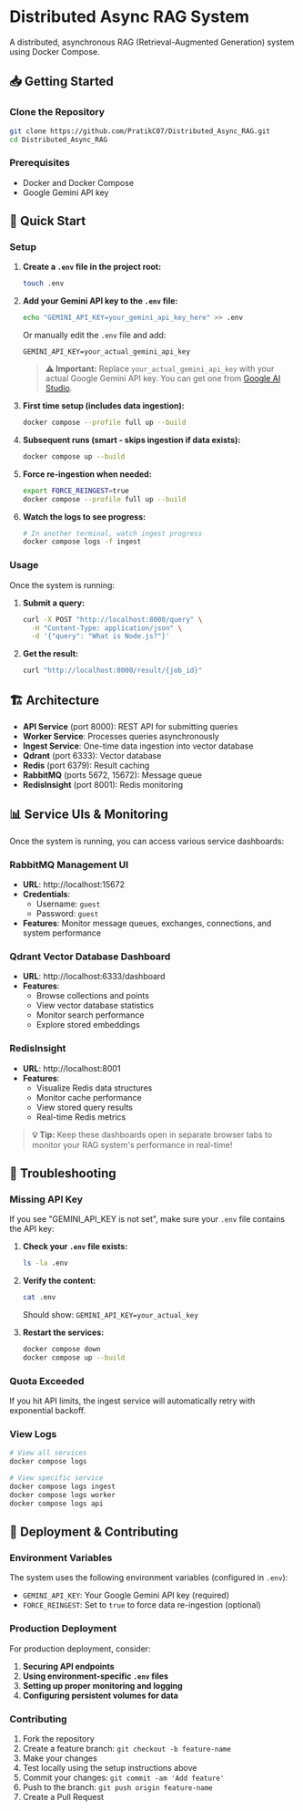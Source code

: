 # Distributed Async RAG System

A distributed, asynchronous RAG (Retrieval-Augmented Generation) system using Docker Compose.

## 📥 Getting Started

### Clone the Repository

```bash
git clone https://github.com/PratikC07/Distributed_Async_RAG.git
cd Distributed_Async_RAG
```

### Prerequisites

- Docker and Docker Compose
- Google Gemini API key

## 🚀 Quick Start

### Setup

1. **Create a `.env` file in the project root:**

   ```bash
   touch .env
   ```

2. **Add your Gemini API key to the `.env` file:**

   ```bash
   echo "GEMINI_API_KEY=your_gemini_api_key_here" >> .env
   ```

   Or manually edit the `.env` file and add:

   ```
   GEMINI_API_KEY=your_actual_gemini_api_key
   ```

   > **⚠️ Important:** Replace `your_actual_gemini_api_key` with your actual Google Gemini API key. You can get one from [Google AI Studio](https://makersuite.google.com/app/apikey).

3. **First time setup (includes data ingestion):**

   ```bash
   docker compose --profile full up --build
   ```

4. **Subsequent runs (smart - skips ingestion if data exists):**

   ```bash
   docker compose up --build
   ```

5. **Force re-ingestion when needed:**

   ```bash
   export FORCE_REINGEST=true
   docker compose --profile full up --build
   ```

6. **Watch the logs to see progress:**
   ```bash
   # In another terminal, watch ingest progress
   docker compose logs -f ingest
   ```

### Usage

Once the system is running:

1. **Submit a query:**

   ```bash
   curl -X POST "http://localhost:8000/query" \
     -H "Content-Type: application/json" \
     -d '{"query": "What is Node.js?"}'
   ```

2. **Get the result:**
   ```bash
   curl "http://localhost:8000/result/{job_id}"
   ```

## 🏗️ Architecture

- **API Service** (port 8000): REST API for submitting queries
- **Worker Service**: Processes queries asynchronously
- **Ingest Service**: One-time data ingestion into vector database
- **Qdrant** (port 6333): Vector database
- **Redis** (port 6379): Result caching
- **RabbitMQ** (ports 5672, 15672): Message queue
- **RedisInsight** (port 8001): Redis monitoring

## 📊 Service UIs & Monitoring

Once the system is running, you can access various service dashboards:

### RabbitMQ Management UI

- **URL**: http://localhost:15672
- **Credentials**:
  - Username: `guest`
  - Password: `guest`
- **Features**: Monitor message queues, exchanges, connections, and system performance

### Qdrant Vector Database Dashboard

- **URL**: http://localhost:6333/dashboard
- **Features**:
  - Browse collections and points
  - View vector database statistics
  - Monitor search performance
  - Explore stored embeddings

### RedisInsight

- **URL**: http://localhost:8001
- **Features**:
  - Visualize Redis data structures
  - Monitor cache performance
  - View stored query results
  - Real-time Redis metrics

> **💡 Tip:** Keep these dashboards open in separate browser tabs to monitor your RAG system's performance in real-time!

## 🔧 Troubleshooting

### Missing API Key

If you see "GEMINI_API_KEY is not set", make sure your `.env` file contains the API key:

1. **Check your `.env` file exists:**

   ```bash
   ls -la .env
   ```

2. **Verify the content:**

   ```bash
   cat .env
   ```

   Should show: `GEMINI_API_KEY=your_actual_key`

3. **Restart the services:**
   ```bash
   docker compose down
   docker compose up --build
   ```

### Quota Exceeded

If you hit API limits, the ingest service will automatically retry with exponential backoff.

### View Logs

```bash
# View all services
docker compose logs

# View specific service
docker compose logs ingest
docker compose logs worker
docker compose logs api
```

## 🚀 Deployment & Contributing

### Environment Variables

The system uses the following environment variables (configured in `.env`):

- `GEMINI_API_KEY`: Your Google Gemini API key (required)
- `FORCE_REINGEST`: Set to `true` to force data re-ingestion (optional)

### Production Deployment

For production deployment, consider:

1. **Securing API endpoints**
2. **Using environment-specific `.env` files**
3. **Setting up proper monitoring and logging**
4. **Configuring persistent volumes for data**

### Contributing

1. Fork the repository
2. Create a feature branch: `git checkout -b feature-name`
3. Make your changes
4. Test locally using the setup instructions above
5. Commit your changes: `git commit -am 'Add feature'`
6. Push to the branch: `git push origin feature-name`
7. Create a Pull Request
